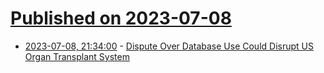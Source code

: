 # [Published on 2023-07-08](index.md)

* [2023-07-08, 21:34:00](https://science.slashdot.org/story/23/07/08/2122220/dispute-over-database-use-could-disrupt-us-organ-transplant-system?utm_source=rss1.0mainlinkanon&utm_medium=feed) - [Dispute Over Database Use Could Disrupt US Organ Transplant System](https://science.slashdot.org/story/23/07/08/2122220/dispute-over-database-use-could-disrupt-us-organ-transplant-system?utm_source=rss1.0mainlinkanon&utm_medium=feed)
